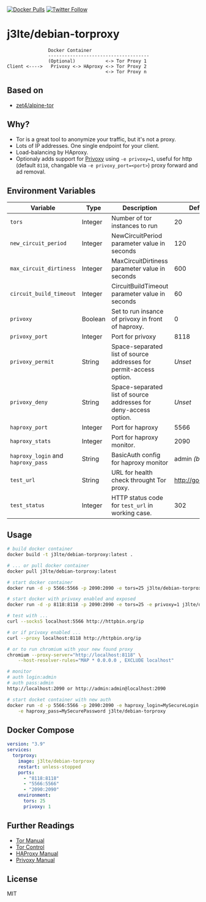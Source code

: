 [![Docker Pulls](https://img.shields.io/docker/pulls/j3lte/debian-torproxy.svg)](https://hub.docker.com/r/j3lte/debian-torproxy/) [![Twitter Follow](https://img.shields.io/twitter/follow/j3lte.svg?style=social)](https://twitter.com/j3lte)

# j3lte/debian-torproxy

```
               Docker Container
               -------------------------------------
               (Optional)           <-> Tor Proxy 1
Client <---->   Privoxy <-> HAproxy <-> Tor Proxy 2
                                    <-> Tor Proxy n
```

## Based on

* [zet4/alpine-tor](https://github.com/zet4/alpine-tor)

## Why?

- Tor is a great tool to anonymize your traffic, but it's not a proxy.
- Lots of IP addresses. One single endpoint for your client.
- Load-balancing by HAproxy.
- Optionaly adds support for [Privoxy](https://www.privoxy.org/) using
`-e privoxy=1`, useful for http (default `8118`, changable via
`-e privoxy_port=<port>`) proxy forward and ad removal.

## Environment Variables

Variable | Type | Description | Default
--- | --- | --- | ---
`tors` | Integer | Number of tor instances to run | 20
`new_circuit_period` | Integer | NewCircuitPeriod parameter value in seconds | 120
`max_circuit_dirtiness` | Integer | MaxCircuitDirtiness parameter value in seconds | 600
`circuit_build_timeout` | Integer | CircuitBuildTimeout parameter value in seconds | 60
`privoxy` | Boolean | Set to run insance of privoxy in front of haproxy. | 0
`privoxy_port` | Integer | Port for privoxy | 8118
`privoxy_permit` | String | Space-separated list of source addresses for permit-access option. | *Unset*
`privoxy_deny` | String | Space-separated list of source addresses for deny-access option. | *Unset*
`haproxy_port` | Integer | Port for haproxy | 5566
`haproxy_stats` | Integer | Port for haproxy monitor. | 2090
`haproxy_login` and `haproxy_pass` | String | BasicAuth config for haproxy monitor | admin *(both)*
`test_url` | String | URL for health check throught Tor proxy. | http://google.com
`test_status` | Integer | HTTP status code for `test_url` in working case. | 302

## Usage

```bash
# build docker container
docker build -t j3lte/debian-torproxy:latest .

# ... or pull docker container
docker pull j3lte/debian-torproxy:latest

# start docker container
docker run -d -p 5566:5566 -p 2090:2090 -e tors=25 j3lte/debian-torproxy

# start docker with privoxy enabled and exposed
docker run -d -p 8118:8118 -p 2090:2090 -e tors=25 -e privoxy=1 j3lte/debian-torproxy

# test with ...
curl --socks5 localhost:5566 http://httpbin.org/ip

# or if privoxy enabled ...
curl --proxy localhost:8118 http://httpbin.org/ip

# or to run chromium with your new found proxy
chromium --proxy-server="http://localhost:8118" \
    --host-resolver-rules="MAP * 0.0.0.0 , EXCLUDE localhost"

# monitor
# auth login:admin
# auth pass:admin
http://localhost:2090 or http://admin:admin@localhost:2090

# start docket container with new auth
docker run -d -p 5566:5566 -p 2090:2090 -e haproxy_login=MySecureLogin \
    -e haproxy_pass=MySecurePassword j3lte/debian-torproxy
```

## Docker Compose

```yaml
version: "3.9"
services:
  torproxy:
    image: j3lte/debian-torproxy
    restart: unless-stopped
    ports:
      - "8118:8118"
      - "5566:5566"
      - "2090:2090"
    environment:
      tors: 25
      privoxy: 1
```

## Further Readings

 * [Tor Manual](https://www.torproject.org/docs/tor-manual.html.en)
 * [Tor Control](https://www.thesprawl.org/research/tor-control-protocol/)
 * [HAProxy Manual](http://cbonte.github.io/haproxy-dconv/index.html)
 * [Privoxy Manual](https://www.privoxy.org/user-manual/)

## License

MIT
